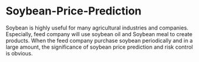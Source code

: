 # Soybean-Price-Prediction
Soybean is highly useful for many agricultural industries and companies. Especially, feed company will use soybean oil and Soybean meal to create products. When the feed company purchase soybean periodically and in a large amount, the significance of soybean price prediction and risk control is obvious. 
